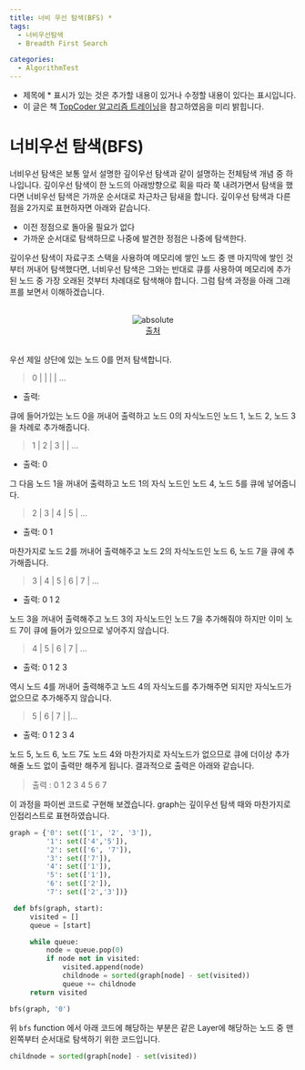```yaml
---
title: 너비 우선 탐색(BFS) *
tags:
  - 너비우선탐색
  - Breadth First Search

categories:
  - AlgorithmTest
---
```


- 제목에 * 표시가 있는 것은 추가할 내용이 있거나 수정할 내용이 있다는 표시입니다.
- 이 글은 책 <a href="http://www.hanbit.co.kr/store/books/look.php?p_code=B9653641350">TopCoder 알고리즘 트레이닝</a>을 참고하였음을 미리 밝힙니다.

# 너비우선 탐색(BFS)

너비우선 탐색은 보통 앞서 설명한 깊이우선 탐색과 같이 설명하는 전체탐색 개념 중 하나입니다. 깊이우선 탐색이 한 노드의 아래방향으로 획을 따라 쭉 내려가면서 탐색을 했다면 너비우선 탐색은 가까운 순서대로 차근차근 탐새을 합니다. 깊이우선 탐색과 다른 점을 2가지로 표현하자면 아래와 같습니다.

- 이전 정점으로 돌아올 필요가 없다
- 가까운 순서대로 탐색하므로 나중에 발견한 정점은 나중에 탐색한다.

깊이우선 탐색이 자료구조 스택을 사용하여 메모리에 쌓인 노드 중 맨 마지막에 쌓인 것부터 꺼내어 탐색했다면, 너비우선 탐색은 그와는 반대로 큐를 사용하여 메모리에 추가된 노드 중 가장 오래된 것부터 차례대로 탐색해야 합니다. 그럼 탐색 과정을 아래 그래프를 보면서 이해하겠습니다.

<br/>
<center><img data-action="zoom" src='{{ "/assets/img/bfs_01.jpg" | relative_url }}' alt='absolute'></center><center><a href="https://www.hackerearth.com/practice/algorithms/graphs/breadth-first-search/tutorial/">출처</a></center>
<br/>

우선 제일 상단에 있는 노드 0를 먼저 탐색합니다.

> 0 | | | | ...
- 출력:

큐에 들어가있는 노드 0을 꺼내어 출력하고 노드 0의 자식노드인 노드 1, 노드 2, 노드 3을 차례로 추가해줍니다.

> 1 | 2 | 3 | | ...
- 출력: 0

그 다음 노드 1을 꺼내어 출력하고 노드 1의 자식 노드인 노드 4, 노드 5를 큐에 넣어줍니다.

> 2 | 3 | 4 | 5 | ...
- 출력: 0 1

마찬가지로 노드 2를 꺼내어 출력해주고 노드 2의 자식노드인 노드 6, 노드 7을 큐에 추가해줍니다.

> 3 | 4 | 5 | 6 | 7 | ...
- 출력: 0 1 2

노드 3을 꺼내어 출력해주고 노드 3의 자식노드인 노드 7을 추가해줘야 하지만 이미 노드 7이 큐에 들어가 있으므로 넣어주지 않습니다.

> 4 | 5 | 6 | 7 | ...
- 출력: 0 1 2 3

역시 노드 4를 꺼내어 출력해주고 노드 4의 자식노드를 추가해주면 되지만 자식노드가 없으므로 추가해주지 않습니다.

> 5 | 6 | 7 | |...
- 출력: 0 1 2 3 4

노드 5, 노드 6, 노드 7도 노드 4와 마찬가지로 자식노드가 없으므로 큐에 더이상 추가해줄 노드 없이 출력만 해주게 됩니다. 결과적으로 출력은 아래와 같습니다.

> 출력 : 0 1 2 3 4 5 6 7

이 과정을 파이썬 코드로 구현해 보겠습니다. graph는 깊이우선 탐색 때와 마찬가지로 인접리스트로 표현하였습니다.

```python
graph = {'0': set(['1', '2', '3']),
         '1': set(['4','5']),
         '2': set(['6', '7']),
         '3': set(['7']),
         '4': set(['1']),
         '5': set(['1']),
         '6': set(['2']),
         '7': set(['2','3'])}

 def bfs(graph, start):
     visited = []
     queue = [start]

     while queue:
         node = queue.pop(0)
         if node not in visited:
             visited.append(node)
             childnode = sorted(graph[node] - set(visited))
             queue += childnode
     return visited

bfs(graph, '0')
```
위 `bfs` function 에서 아래 코드에 해당하는 부분은 같은 Layer에 해당하는 노드 중 맨 왼쪽부터 순서대로 탐색하기 위한 코드입니다.

```python
childnode = sorted(graph[node] - set(visited))
```
